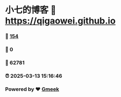 # 小七的博客 :link: https://qigaowei.github.io 
### :page_facing_up: [154](https://qigaowei.github.io/tag.html) 
### :speech_balloon: 0 
### :hibiscus: 62781 
### :alarm_clock: 2025-03-13 15:16:46 
### Powered by :heart: [Gmeek](https://github.com/Meekdai/Gmeek)
